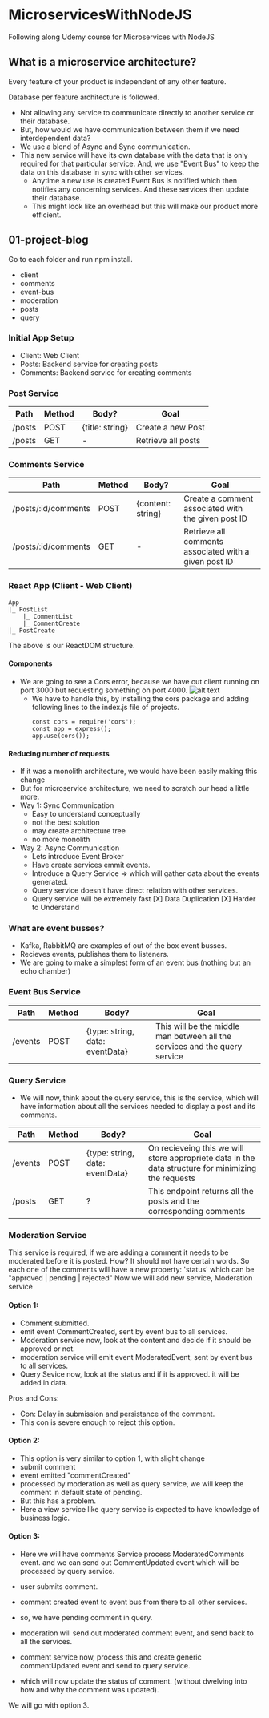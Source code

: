 # MicroservicesWithNodeJS
Following along Udemy course for Microservices with NodeJS

## What is a microservice architecture?
Every feature of your product is independent of any other feature.

Database per feature architecture is followed.
- Not allowing any service to communicate directly to another service or their database.
- But, how would we have communication between them if we need interdependent data?
- We use a blend of Async and Sync communication.
- This new service will have its own database with the data that is only required for that particular service. And, we use "Event Bus" to keep the data on this database in sync with other services.
    - Anytime a new use is created Event Bus is notified which then notifies any concerning services. And these services then update their database.
    - This might look like an overhead but this will make our product more efficient.


## 01-project-blog
Go to each folder and run npm install.
- client
- comments
- event-bus
- moderation
- posts
- query

### Initial App Setup
- Client: Web Client
- Posts: Backend service for creating posts
- Comments: Backend service for creating comments

### Post Service
| Path | Method | Body? | Goal |
| -----|--------|-------|------|
|/posts | POST | {title: string} | Create a new Post |
|/posts | GET | - | Retrieve all posts |

### Comments Service
| Path | Method | Body? | Goal |
| -----|--------|-------|------|
|/posts/:id/comments | POST | {content: string} | Create a comment associated with the given post ID |
|/posts/:id/comments | GET | - | Retrieve all comments associated with a given post ID |

### React App (Client - Web Client)

```
App
|_ PostList
    |_ CommentList
    |_ CommentCreate
|_ PostCreate
```

The above is our ReactDOM structure.

#### Components

- We are going to see a Cors error, because we have out client running on port 3000 but requesting something on port 4000. 
    ![alt text](images/image.png)
    - We have to handle this, by installing the cors package and adding following lines to the index.js file of projects.
        ```
        const cors = require('cors');
        const app = express();
        app.use(cors());
        ```

#### Reducing number of requests
- If it was a monolith architecture, we would have been easily making this change
- But for microservice architecture, we need to scratch our head a little more.
- Way 1: Sync Communication
    - Easy to understand conceptually
    - not the best solution
    - may create architecture tree
    - no more monolith
- Way 2: Async Communication
    - Lets introduce Event Broker
    - Have create services emmit events.
    - Introduce a Query Service => which will gather data about the events generated.
    - Query service doesn't have direct relation with other services.
    - Query service will be extremely fast
    [X] Data Duplication
    [X] Harder to Understand

### What are event busses?
- Kafka, RabbitMQ are examples of out of the box event busses.
- Recieves events, publishes them to listeners.  
- We are going to make a simplest form of an event bus (nothing but an echo chamber)

### Event Bus Service
| Path | Method | Body? | Goal |
| -----|--------|-------|------|
|/events | POST | {type: string, data: eventData} | This will be the middle man between all the services and the query service |

### Query Service
- We will now, think about the query service, this is the service, which will have information about all the services needed to display a post and its comments.

| Path | Method | Body? | Goal |
| -----|--------|-------|------|
|/events | POST | {type: string, data: eventData} | On recieveing this we will store appropriete data in the data structure for minimizing the requests |
|/posts | GET | ? | This endpoint returns all the posts and the corresponding comments |

### Moderation Service
This service is required, if we are adding a comment it needs to be moderated before it is posted. 
How? It should not have certain words. So each one of the comments will have a new property: 'status' which can be "approved | pending | rejected"
Now we will add new service, Moderation service
#### Option 1:
- Comment submitted.
- emit event CommentCreated, sent by event bus to all services.
- Moderation service now, look at the content and decide if it should be approved or not.
- moderation service will emit event ModeratedEvent, sent by event bus to all services.
- Query Sevice now, look at the status and if it is approved. it will be added in data.

Pros and Cons:
- Con: Delay in submission and persistance of the comment.
- This con is severe enough to reject this option.

#### Option 2:
- This option is very similar to option 1, with slight change
- submit comment
- event emitted "commentCreated"
- processed by moderation as well as query service, we will keep the comment in default state of pending.
- But this has a problem. 
- Here a view service like query service is expected to have knowledge of business logic.

#### Option 3:
- Here we will have comments Service process ModeratedComments event. and we can send out CommentUpdated event which will be processed by query service.

- user submits comment.
- comment created event to event bus from there to all other services.
- so, we have pending comment in query.
- moderation will send out moderated comment event, and send back to all the services. 
- comment service now, process this and create generic commentUpdated event and send to query service. 
- which will now update the status of comment. (without dwelving into how and why the comment was updated).

We will go with option 3.